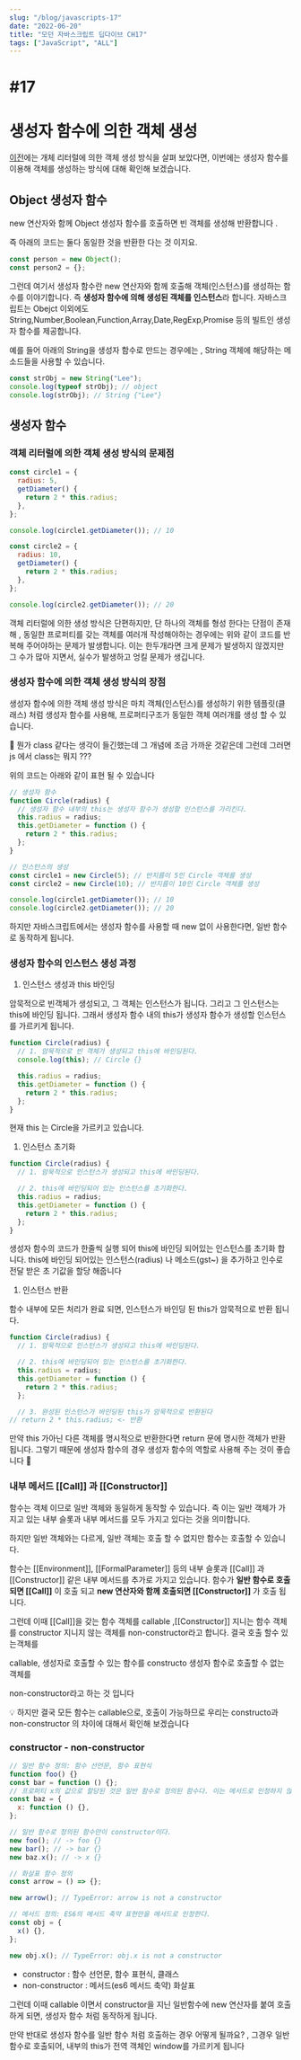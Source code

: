 ```yaml
---
slug: "/blog/javascripts-17"
date: "2022-06-20"
title: "모던 자바스크립트 딥다이브 CH17"
tags: ["JavaScript", "ALL"]
---
```


# #17

# 생성자 함수에 의한 객체 생성

[이전](post-10.md)에는 개체 리터럴에 의한 객체 생성 방식을 살펴 보았다면, 이번에는 생성자 함수를 이용해 객체를 생성하는 방식에 대해 확인해 보겠습니다.

## Object 생성자 함수

new 연산자와 함께 Object 생성자 함수를 호출하면 빈 객체를 생성해 반환합니다 .

즉 아래의 코드는 둘다 동일한 것을 반환한 다는 것 이지요.

```jsx
const person = new Object();
const person2 = {};
```

그런데 여기서 생성자 함수란 new 연산자와 함께 호출해 객체(인스턴스)를 생성하는 함수를 이야기합니다. 즉 **생성자 함수에 의해 생성된 객체를 인스턴스**라 합니다. 자바스크립트는 Obejct 이외에도 String,Number,Boolean,Function,Array,Date,RegExp,Promise 등의 빌트인 생성자 함수를 제공합니다.

예를 들어 아래의 String을 생성자 함수로 만드는 경우에는 , String 객체에 해당하는 메소드들을 사용할 수 있습니다.

```jsx
const strObj = new String("Lee");
console.log(typeof strObj); // object
console.log(strObj); // String {"Lee"}
```

## 생성자 함수

### 객체 리터럴에 의한 객체 생성 방식의 문제점

```jsx
const circle1 = {
  radius: 5,
  getDiameter() {
    return 2 * this.radius;
  },
};

console.log(circle1.getDiameter()); // 10

const circle2 = {
  radius: 10,
  getDiameter() {
    return 2 * this.radius;
  },
};

console.log(circle2.getDiameter()); // 20
```

객체 리터럴에 의한 생성 방식은 단편하지만, 단 하나의 객체를 형성 한다는 단점이 존재해 , 동일한 프로퍼티를 갖는 객체를 여러개 작성해야하는 경우에는 위와 같이 코드를 반복해 주어야하는 문제가 발생합니다. 이는 한두개라면 크게 문제가 발생하지 않겠지만 그 수가 많아 지면서, 실수가 발생하고 엉킬 문제가 생깁니다.

### 생성자 함수에 의한 객체 생성 방식의 장점

생성자 함수에 의한 객체 생성 방식은 마치 객체(인스턴스)를 생성하기 위한 템플릿(클래스) 처럼 생성자 함수를 사용해, 프로퍼티구조가 동일한 객체 여러개를 생성 할 수 있습니다.

🤔 뭔가 class 같다는 생각이 들긴했는데 그 개념에 조금 가까운 것같은데 그런데 그러면 js 에서 class는 뭐지 ???

위의 코드는 아래와 같이 표현 될 수 있습니다

```jsx
// 생성자 함수
function Circle(radius) {
  // 생성자 함수 내부의 this는 생성자 함수가 생성할 인스턴스를 가리킨다.
  this.radius = radius;
  this.getDiameter = function () {
    return 2 * this.radius;
  };
}

// 인스턴스의 생성
const circle1 = new Circle(5); // 반지름이 5인 Circle 객체를 생성
const circle2 = new Circle(10); // 반지름이 10인 Circle 객체를 생성

console.log(circle1.getDiameter()); // 10
console.log(circle2.getDiameter()); // 20
```

하지만 자바스크립트에서는 생성자 함수를 사용할 때 new 없이 사용한다면, 일반 함수로 동작하게 됩니다.

### 생성자 함수의 인스턴스 생성 과정

1. 인스턴스 생성과 this 바인딩

암묵적으로 빈객체가 생성되고, 그 객체는 인스턴스가 됩니다. 그리고 그 인스턴스는 this에 바인딩 됩니다. 그래서 생성자 함수 내의 this가 생성자 함수가 생성할 인스턴스를 가르키게 됩니다.

```jsx
function Circle(radius) {
  // 1. 암묵적으로 빈 객체가 생성되고 this에 바인딩된다.
  console.log(this); // Circle {}

  this.radius = radius;
  this.getDiameter = function () {
    return 2 * this.radius;
  };
}
```

현재 this 는 Circle을 가르키고 있습니다.

1. 인스턴스 초기화

```jsx
function Circle(radius) {
  // 1. 암묵적으로 인스턴스가 생성되고 this에 바인딩된다.

  // 2. this에 바인딩되어 있는 인스턴스를 초기화한다.
  this.radius = radius;
  this.getDiameter = function () {
    return 2 * this.radius;
  };
}
```

생성자 함수의 코드가 한줄씩 실행 되어 this에 바인딩 되어있는 인스턴스를 초기화 합니다. this에 바인딩 되어있는 인스턴스(radius) 나 메소드(gst~) 을 추가하고 인수로 전달 받은 초 기값을 할당 해줍니다

1. 인스턴스 반환

함수 내부에 모든 처리가 완료 되면, 인스턴스가 바인딩 된 this가 암묵적으로 반환 됩니다.

```jsx
function Circle(radius) {
  // 1. 암묵적으로 인스턴스가 생성되고 this에 바인딩된다.

  // 2. this에 바인딩되어 있는 인스턴스를 초기화한다.
  this.radius = radius;
  this.getDiameter = function () {
    return 2 * this.radius;
  };

  // 3. 완성된 인스턴스가 바인딩된 this가 암묵적으로 반환된다
// return 2 * this.radius; <- 반환
```

만약 this 가아닌 다른 객체를 명시적으로 반환한다면 return 문에 명시한 객체가 반환 됩니다. 그렇기 때문에 생성자 함수의 경우 생성자 함수의 역할로 사용해 주는 것이 좋습니다 🙂

### 내부 메서드 [[Call]] 과 [[Constructor]]

함수는 객체 이므로 일반 객체와 동일하게 동작할 수 있습니다. 즉 이는 일반 객체가 가지고 있는 내부 슬롯과 내부 메서드를 모두 가지고 있다는 것을 의미합니다.

하지만 일반 객체와는 다르게, 일반 객체는 호출 할 수 없지만 함수는 호출할 수 있습니다.

함수는 [[Environment]], [[FormalParameter]] 등의 내부 슬롯과 [[Call]] 과 [[Constructor]] 같은 내부 메서드를 추가로 가지고 있습니다. 함수가 **일반 함수로 호출되면 [[Call]]** 이 호출 되고 **new 연산자와 함께 호출되면 [[Constructor]]** 가 호출 됩니다.

그런데 이때 [[Call]]을 갖는 함수 객체를 callable ,[[Constructor]] 지니는 함수 객체를 constructor 지니지 않는 객체를 non-constructor라고 합니다. 결국 호출 할수 있는객체를

callable, 생성자로 호출할 수 있는 함수를 constructo 생성자 함수로 호출할 수 없는 객체를

non-constructor라고 하는 것 입니다

<aside>
💡 하지만 결국 모든 함수는  callable으로, 호출이 가능하므로 우리는 constructo과  non-constructor 의 차이에 대해서 확인해 보겠습니다

</aside>

### constructor - non-constructor

```jsx
// 일반 함수 정의: 함수 선언문, 함수 표현식
function foo() {}
const bar = function () {};
// 프로퍼티 x의 값으로 할당된 것은 일반 함수로 정의된 함수다. 이는 메서드로 인정하지 않는다.
const baz = {
  x: function () {},
};

// 일반 함수로 정의된 함수만이 constructor이다.
new foo(); // -> foo {}
new bar(); // -> bar {}
new baz.x(); // -> x {}

// 화살표 함수 정의
const arrow = () => {};

new arrow(); // TypeError: arrow is not a constructor

// 메서드 정의: ES6의 메서드 축약 표현만을 메서드로 인정한다.
const obj = {
  x() {},
};

new obj.x(); // TypeError: obj.x is not a constructor
```

- constructor : 함수 선언문, 함수 표현식, 클래스
- non-constructor : 메서드(es6 메서드 축약) 화살표

그런데 이때 callable 이면서 constructor을 지닌 일반함수에 new 연산자를 붙여 호출하게 되면, 생성자 함수 처럼 동작하게 됩니다.

만약 반대로 생성자 함수를 일반 함수 처럼 호출하는 경우 어떻게 될까요? , 그경우 일반 함수로 호출되어, 내부의 this가 전역 객체인 window를 가르키게 됩니다
